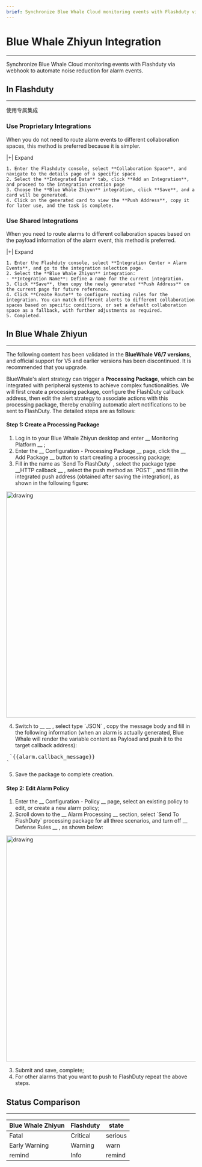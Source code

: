 ```yaml
---
brief: Synchronize Blue Whale Cloud monitoring events with Flashduty via webhook to automate noise reduction for alarm events
---
```


# Blue Whale Zhiyun Integration

---

Synchronize Blue Whale Cloud monitoring events with Flashduty via webhook to automate noise reduction for alarm events.

## In Flashduty
---
使用专属集成

### Use Proprietary Integrations

When you do not need to route alarm events to different collaboration spaces, this method is preferred because it is simpler.


|+| Expand

    1. Enter the Flashduty console, select **Collaboration Space**, and navigate to the details page of a specific space
    2. Select the **Integrated Data** tab, click **Add an Integration**, and proceed to the integration creation page
    3. Choose the **Blue Whale Zhiyun** integration, click **Save**, and a card will be generated.
    4. Click on the generated card to view the **Push Address**, copy it for later use, and the task is complete.

### Use Shared Integrations

When you need to route alarms to different collaboration spaces based on the payload information of the alarm event, this method is preferred.


|+| Expand

    1. Enter the Flashduty console, select **Integration Center > Alarm Events**, and go to the integration selection page.
    2. Select the **Blue Whale Zhiyun** integration:
    - **Integration Name**: Define a name for the current integration.
    3. Click **Save**, then copy the newly generated **Push Address** on the current page for future reference.
    4. Click **Create Route** to configure routing rules for the integration. You can match different alerts to different collaboration spaces based on specific conditions, or set a default collaboration space as a fallback, with further adjustments as required.
    5. Completed.

## In Blue Whale Zhiyun
---
The following content has been validated in the __BlueWhale V6/7 versions__, and official support for V5 and earlier versions has been discontinued. It is recommended that you upgrade.

BlueWhale's alert strategy can trigger a __Processing Package__, which can be integrated with peripheral systems to achieve complex functionalities. We will first create a processing package, configure the FlashDuty callback address, then edit the alert strategy to associate actions with this processing package, thereby enabling automatic alert notifications to be sent to FlashDuty. The detailed steps are as follows:

#### Step 1: Create a Processing Package

<div id="!"><ol><li>Log in to your Blue Whale Zhiyun desktop and enter __ Monitoring Platform __ ;</li><li> Enter the __ Configuration - Processing Package __ page, click the __ Add Package __ button to start creating a processing package;</li><li> Fill in the name as `Send To FlashDuty` , select the package type __HTTP callback __ , select the push method as `POST` , and fill in the integrated push address (obtained after saving the integration), as shown in the following figure:</li></ol><img alt="drawing" width="600" src="https://fcdoc.github.io/img/PZqbJNifhVKQj9FQNUw3DmVq8JGPf0sug4nfwFxVEjQ.avif"><ol start="4"><li> Switch to __ __ , select type `JSON` , copy the message body and fill in the following information (when an alarm is actually generated, Blue Whale will render the variable content as Payload and push it to the target callback address):</li></ol><pre> `{{alarm.callback_message}}
`</pre><ol start="5"><li> Save the package to complete creation.</li></ol></div>

#### Step 2: Edit Alarm Policy

<div id="!"><ol><li>Enter the __ Configuration - Policy __ page, select an existing policy to edit, or create a new alarm policy;</li><li> Scroll down to the __ Alarm Processing __ section, select `Send To FlashDuty` processing package for all three scenarios, and turn off __ Defense Rules __ , as shown below:</li></ol><img alt="drawing" width="600" src="https://fcdoc.github.io/img/yeCaYyAFIHIaZZL6z7_gTPHz-vjF6nCl5Yw8rv1t9SI.avif"><ol start="3"><li> Submit and save, complete;</li><li> For other alarms that you want to push to FlashDuty repeat the above steps.</li></ol></div>

## Status Comparison
---
<div class="md-block">

| Blue Whale Zhiyun |  Flashduty  | state |
| -------- | -------- | ---- |
| Fatal     | Critical | serious |
| Early Warning     | Warning  | warn |
| remind     | Info     | remind |

</div>